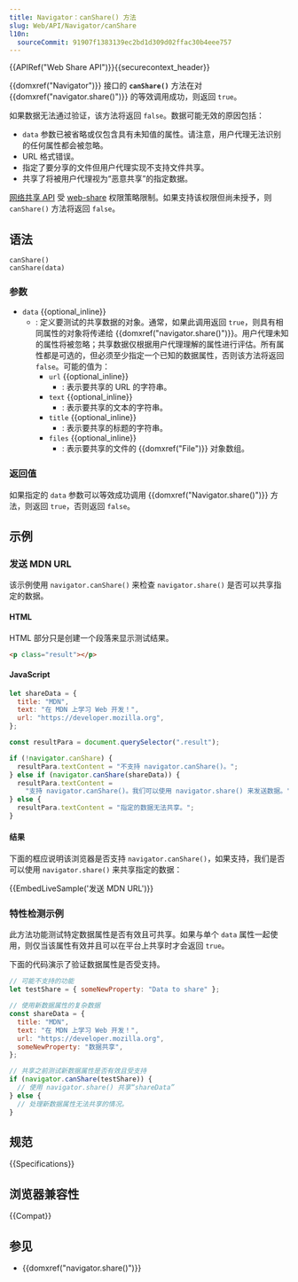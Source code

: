 ```yaml
---
title: Navigator：canShare() 方法
slug: Web/API/Navigator/canShare
l10n:
  sourceCommit: 91907f1383139ec2bd1d309d02ffac30b4eee757
---
```


{{APIRef("Web Share API")}}{{securecontext_header}}

{{domxref("Navigator")}} 接口的 **`canShare()`** 方法在对 {{domxref("navigator.share()")}} 的等效调用成功，则返回 `true`。

如果数据无法通过验证，该方法将返回 `false`。数据可能无效的原因包括：

- `data` 参数已被省略或仅包含具有未知值的属性。请注意，用户代理无法识别的任何属性都会被忽略。
- URL 格式错误。
- 指定了要分享的文件但用户代理实现不支持文件共享。
- 共享了将被用户代理视为“恶意共享”的指定数据。

[网络共享 API](/zh-CN/docs/Web/API/Web_Share_API) 受 [web-share](/zh-CN/docs/Web/HTTP/Headers/Permissions-Policy/web-share) 权限策略限制。如果支持该权限但尚未授予，则 `canShare()` 方法将返回 `false`。

## 语法

```js-nolint
canShare()
canShare(data)
```

### 参数

- `data` {{optional_inline}}
  - : 定义要测试的共享数据的对象。通常，如果此调用返回 `true`，则具有相同属性的对象将传递给 {{domxref("navigator.share()")}}。用户代理未知的属性将被忽略；共享数据仅根据用户代理理解的属性进行评估。所有属性都是可选的，但必须至少指定一个已知的数据属性，否则该方法将返回 `false`。可能的值为：
    - `url` {{optional_inline}}
      - : 表示要共享的 URL 的字符串。
    - `text` {{optional_inline}}
      - : 表示要共享的文本的字符串。
    - `title` {{optional_inline}}
      - : 表示要共享的标题的字符串。
    - `files` {{optional_inline}}
      - : 表示要共享的文件的 {{domxref("File")}} 对象数组。

### 返回值

如果指定的 `data` 参数可以等效成功调用 {{domxref("Navigator.share()")}} 方法，则返回 `true`，否则返回 `false`。

## 示例

### 发送 MDN URL

该示例使用 `navigator.canShare()` 来检查 `navigator.share()` 是否可以共享指定的数据。

#### HTML

HTML 部分只是创建一个段落来显示测试结果。

```html
<p class="result"></p>
```

#### JavaScript

```js
let shareData = {
  title: "MDN",
  text: "在 MDN 上学习 Web 开发！",
  url: "https://developer.mozilla.org",
};

const resultPara = document.querySelector(".result");

if (!navigator.canShare) {
  resultPara.textContent = "不支持 navigator.canShare()。";
} else if (navigator.canShare(shareData)) {
  resultPara.textContent =
    "支持 navigator.canShare()。我们可以使用 navigator.share() 来发送数据。";
} else {
  resultPara.textContent = "指定的数据无法共享。";
}
```

#### 结果

下面的框应说明该浏览器是否支持 `navigator.canShare()`，如果支持，我们是否可以使用 `navigator.share()` 来共享指定的数据：

{{EmbedLiveSample('发送 MDN URL')}}

### 特性检测示例

此方法功能测试特定数据属性是否有效且可共享。如果与单个 `data` 属性一起使用，则仅当该属性有效并且可以在平台上共享时才会返回 `true`。

下面的代码演示了验证数据属性是否受支持。

```js
// 可能不支持的功能
let testShare = { someNewProperty: "Data to share" };

// 使用新数据属性的复杂数据
const shareData = {
  title: "MDN",
  text: "在 MDN 上学习 Web 开发！",
  url: "https://developer.mozilla.org",
  someNewProperty: "数据共享",
};

// 共享之前测试新数据属性是否有效且受支持
if (navigator.canShare(testShare)) {
  // 使用 navigator.share() 共享“shareData”
} else {
  // 处理新数据属性无法共享的情况。
}
```

## 规范

{{Specifications}}

## 浏览器兼容性

{{Compat}}

## 参见

- {{domxref("navigator.share()")}}
